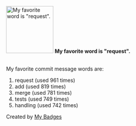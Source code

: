 <img src="https://my-badges.github.io/my-badges/favorite-word.png" alt="My favorite word is &quot;request&quot;." title="My favorite word is &quot;request&quot;." width="128">
<strong>My favorite word is &quot;request&quot;.</strong>
<br><br>

My favorite commit message words are:

1. request (used 961 times)
2. add (used 819 times)
3. merge (used 781 times)
4. tests (used 749 times)
5. handling (used 742 times)


Created by <a href="https://github.com/my-badges/my-badges">My Badges</a>